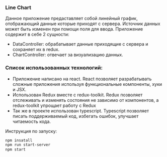 ### Line Chart
Данное приложение предаставляет собой линейный график, отображающий данные которые приходят с сервера. Источник данных может быть изменен при помощи поля для ввода.
Приложение содержит в себе 2 сущности:
 - DataController: обрабатывает данные приходящие с сервера и сохраняет их в redux.
 - ChartController: отвечает за визуализацию данных.

### Список использованных технологий:
- Приложение написано на react.
React позволяет разрабатывать сложные приложения используя функциональные компоненты, хуки и JSX.
- Использован Redux вместе с redux-toolkit. Redux позволяет отслеживать и изменять состояния не зависимо от компонентов, а redux-toolkit упрощает работу с Redux
- Так же в проекте использован typescript. Typescript позволяет писать поддерживаемый код,  избегать ошибок, улучшает читаемость кода.

Инструкция по запуску:
```sh
npm insatall
npm run start-server
npm start
```